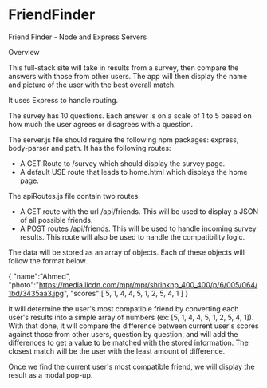 # FriendFinder
Friend Finder - Node and Express Servers


Overview

This full-stack site will take in results from a survey, then compare the answers with those from other users. The app will then display the name and picture of the user with the best overall match. 

It uses Express to handle routing.

The survey has 10 questions. Each answer is on a scale of 1 to 5 based on how much the user agrees or disagrees with a question.

The server.js file should require the following npm packages: express, body-parser and path.
It has the following routes:
- A GET Route to /survey which should display the survey page.
- A default USE route that leads to home.html which displays the home page. 

The apiRoutes.js file contain two routes:

- A GET route with the url /api/friends. This will be used to display a JSON of all possible friends.
- A POST routes /api/friends. This will be used to handle incoming survey results. This route will also be used to handle the compatibility logic. 

The data will be stored as an array of objects. Each of these objects will follow the format below.

{
  "name":"Ahmed",
  "photo":"https://media.licdn.com/mpr/mpr/shrinknp_400_400/p/6/005/064/1bd/3435aa3.jpg",
  "scores":[
      5,
      1,
      4,
      4,
      5,
      1,
      2,
      5,
      4,
      1
    ]
}

It will determine the user's most compatible friend by converting each user's results into a simple array of numbers (ex: [5, 1, 4, 4, 5, 1, 2, 5, 4, 1]).
With that done, it will compare the difference between current user's scores against those from other users, question by question, and will add the differences to get a value to be matched with the stored information.
The closest match will be the user with the least amount of difference.

Once we find the current user's most compatible friend, we will display the result as a modal pop-up.


